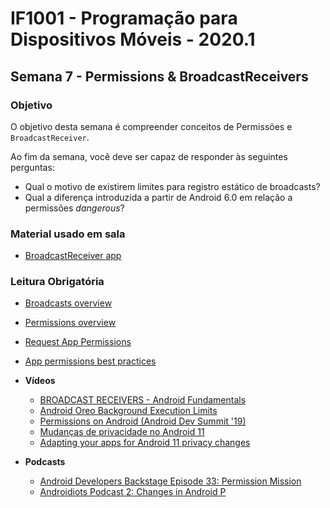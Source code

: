 # IF1001 - Programação para Dispositivos Móveis - 2020.1

## Semana 7 - Permissions & BroadcastReceivers

### Objetivo

O objetivo desta semana é compreender conceitos de Permissões e `BroadcastReceiver`.

Ao fim da semana, você deve ser capaz de responder às seguintes perguntas: 

- Qual o motivo de existirem limites para registro estático de broadcasts?
- Qual a diferença introduzida a partir de Android 6.0 em relação a permissões *dangerous*?

### Material usado em sala

- [BroadcastReceiver app](https://github.com/if1001/if1001.github.io/tree/master/2021-03-10/BroadcastReceivers)

### Leitura Obrigatória
- [Broadcasts overview](https://developer.android.com/guide/components/broadcasts)
- [Permissions overview](https://developer.android.com/guide/topics/permissions/overview)
- [Request App Permissions](https://developer.android.com/training/permissions/requesting)
- [App permissions best practices](https://developer.android.com/training/permissions/usage-notes)

- **Vídeos**
  - [BROADCAST RECEIVERS - Android Fundamentals](https://www.youtube.com/watch?v=lldf3nei2rQ)
  - [Android Oreo Background Execution Limits](https://www.youtube.com/watch?v=Pumf_4yjTMc&t=22s)
  - [Permissions on Android (Android Dev Summit '19)](https://www.youtube.com/watch?v=7zSjDfP_xqg)
  - [Mudanças de privacidade no Android 11](https://www.youtube.com/watch?v=5w5h_UdIiqs)
  - [Adapting your apps for Android 11 privacy changes](https://www.youtube.com/watch?v=vaD-DPI6sgU)
  
- **Podcasts**
  - [Android Developers Backstage Episode 33: Permission Mission](http://androidbackstage.blogspot.com/2015/08/episode-33-permission-mission.html)
  - [Androidiots Podcast 2: Changes in Android P](https://medium.com/androidiots/androidiots-podcast-2-changes-in-android-p-6478fb9726c4)